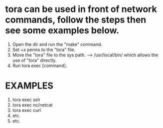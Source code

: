 # tora can be used in front of network commands, follow the steps then see some examples below.

1. Open the dir and run the "make" command.
2. Set +x perms to the "tora" file.
3. Move the "tora" file to the sys path. --> /usr/local/bin/ which allows the use of "tora" directly.
4. Run tora exec [command].


# EXAMPLES

1. tora exec ssh
2. tora exec nc/netcat
3. tora exec curl
4. etc.
5. etc.

